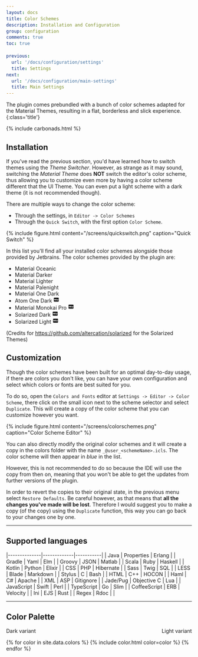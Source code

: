 ```yaml
---
layout: docs
title: Color Schemes
description: Installation and Configuration
group: configuration
comments: true
toc: true

previous:
  url: '/docs/configuration/settings'
  title: Settings
next:
  url: '/docs/configuration/main-settings'
  title: Main Settings
---
```


The plugin comes prebundled with a bunch of color schemes adapted for the Material Themes, resulting in a flat,
borderless and slick experience.
{:class='title'}

{% include carbonads.html %}

## Installation

If you've read the previous section, you'd have learned how to switch themes using the _Theme Switcher_. However, as
strange as it may sound, switching the _Material Theme_ does **NOT** switch the editor's color scheme, thus allowing you
to customize even more by having a color scheme different that the UI Theme. You can even put a light scheme with a dark
theme (it is not recommended though).

There are multiple ways to change the color scheme:
- Through the settings, in `Editor -> Color Schemes`
- Through the `Quick Switch`, with the first option `Color Scheme`.

{% include figure.html content="/screens/quickswitch.png" caption="Quick Switch" %}

In this list you'll find all your installed color schemes alongside those provided by Jetbrains. The color schemes
provided by the plugin are:
- Material Oceanic
- Material Darker
- Material Lighter
- Material Palenight
- Material One Dark
- Atom One Dark ![new-box](/img/icons/new-box.png)
- Material Monokai Pro ![new-box](/img/icons/new-box.png)
- Solarized Dark ![new-box](/img/icons/new-box.png)
- Solarized Light ![new-box](/img/icons/new-box.png)

(Credits for https://github.com/altercation/solarized for the Solarized Themes)

## Customization

Though the color schemes have been built for an optimal day-to-day usage, if there are colors you don't like, you can
have your own configuration and select which colors or fonts are best suited for you.

To do so, open the `Colors and Fonts` editor at `Settings -> Editor -> Color Scheme`, there click on the small icon next
to the scheme selector and select `Duplicate`. This will create a copy of the color scheme that you can customize however
you want.

{% include figure.html content="/screens/colorschemes.png" caption="Color Scheme Editor" %}

You can also directly modify the original color schemes and it will create a copy in the colors folder with the name
`_@user_<schemeName>.icls`. The color scheme will then appear in *blue* in the list.

However, this is not recommended to do so because the IDE will use the copy from then on, meaning that you won't be able
to get the updates from further versions of the plugin.

In order to revert the copies to their original state, in the previous menu select `Restore Defaults`. Be careful
however, as that means that __all the changes you've made will be lost__. Therefore I would suggest you to make a copy
(of the copy) using the `Duplicate` function, this way you can go back to your changes one by one.

----------
## Supported languages

|--------------|-------------|-----------|
| Java         | Properties  | Erlang    |
| Gradle       | Yaml        | Elm       |
| Groovy       | JSON        | Matlab    |
| Scala        | Ruby        | Haskell   |
| Kotlin       | Python      | Elixir    |
| CSS          | PHP         | Hibernate |
| Sass         | Twig        | SQL       |
| LESS         | Blade       | Markdown  |
| Stylus       | C           | Bash      |
| HTML         | C++         | HOCON     |
| Haml         | C#          | Apache    |
| XML          | ASP         | Gitignore |
| Jade/Pug     | Objective C | Lua       |
| JavaScript   | Swift       | Perl      |
| TypeScript   | Go          | Slim      |
| CoffeeScript | ERB         | Velocity  |
| Ini          | EJS         | Rust      |
| Regex        | Rdoc        |           |

----------
## Color Palette

<span style="float:none">Dark variant</span>
<span style="float:right">Light variant</span>

{% for color in site.data.colors %}
{% include color.html color=color %}
{% endfor %}
